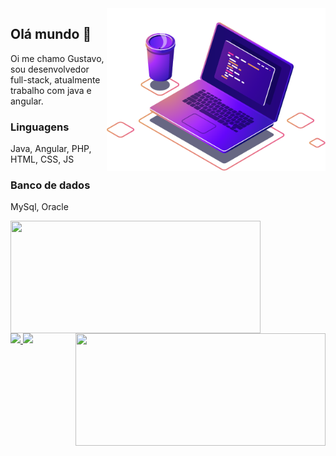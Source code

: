<img align="right" src="image/computer-illustration.png" width="350"/>

## Olá mundo 👋

Oi me chamo Gustavo, sou desenvolvedor full-stack, atualmente trabalho com java e angular.

### Linguagens 

Java, Angular, PHP, HTML, CSS, JS

### Banco de dados

MySql, Oracle 

<div>
  <a href="https://github.com/GustavoMMartins">
  <img align="left" width="400" height="180em" src="https://github-readme-stats.vercel.app/api?username=GustavoMMartins&show_icons=true&theme=dracula&include_all_commits=true&count_private=true"/>
  <img align="right" width="400" height="180em" src="https://github-readme-stats.vercel.app/api/top-langs/?username=GustavoMMartins&layout=compact&langs_count=7&theme=dracula"/>
</div>
  
 <br><br><br><br><br><br><br><br><br>

<div>
  <a href="https://www.linkedin.com/in/gustavo-martins-7170a419a/" alt="Linkedin">
      <img src="https://img.shields.io/badge/-Linkedin-0e76a8?style=for-the-badge&logo=Linkedin&logoColor=white"/>
  </a>
  <a href="https://www.instagram.com/guhzmartins/" alt="Instagram">
      <img src="https://img.shields.io/badge/-Instagram-DF0174?style=for-the-badge&logo=instagram&logoColor=white"/>
  </a>
</div>
